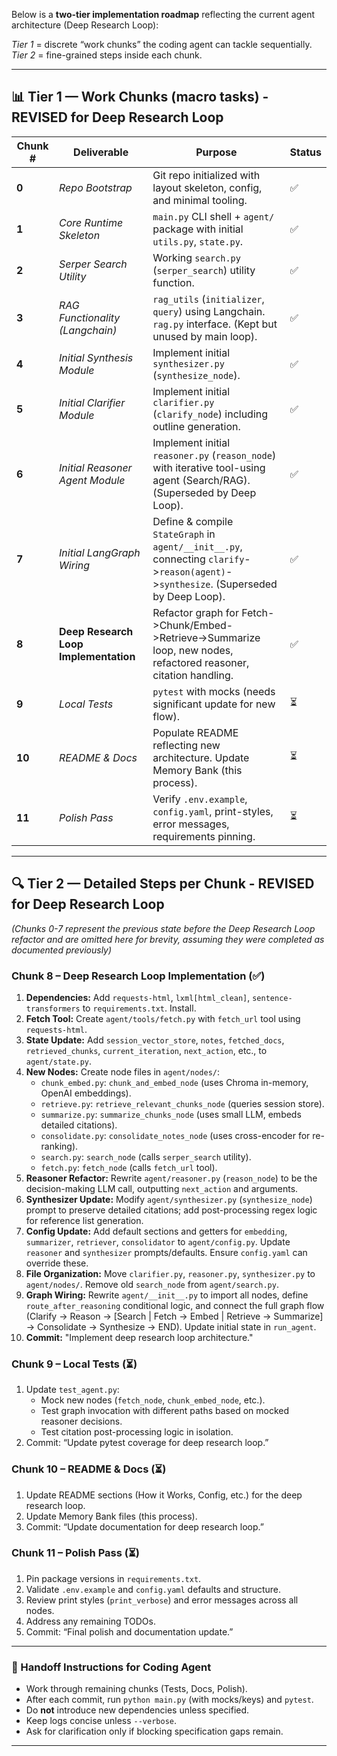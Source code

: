 Below is a **two-tier implementation roadmap** reflecting the current agent architecture (Deep Research Loop):

*Tier 1* = discrete “work chunks” the coding agent can tackle sequentially.
*Tier 2* = fine-grained steps inside each chunk.

---

## 📊 Tier 1 — Work Chunks (macro tasks) - REVISED for Deep Research Loop

| Chunk # | Deliverable                                  | Purpose                                                                                                                               | Status |
| ------- | -------------------------------------------- | ------------------------------------------------------------------------------------------------------------------------------------- | ------ |
| **0**   | *Repo Bootstrap*                             | Git repo initialized with layout skeleton, config, and minimal tooling.                                                               | ✅     |
| **1**   | *Core Runtime Skeleton*                      | `main.py` CLI shell + `agent/` package with initial `utils.py`, `state.py`.                                                           | ✅     |
| **2**   | *Serper Search Utility*                      | Working `search.py` (`serper_search`) utility function.                                                                               | ✅     |
| **3**   | *RAG Functionality (Langchain)*              | `rag_utils` (`initializer`, `query`) using Langchain. `rag.py` interface. (Kept but unused by main loop).                              | ✅     |
| **4**   | *Initial Synthesis Module*                   | Implement initial `synthesizer.py` (`synthesize_node`).                                                                               | ✅     |
| **5**   | *Initial Clarifier Module*                   | Implement initial `clarifier.py` (`clarify_node`) including outline generation.                                                       | ✅     |
| **6**   | *Initial Reasoner Agent Module*              | Implement initial `reasoner.py` (`reason_node`) with iterative tool-using agent (Search/RAG). (Superseded by Deep Loop).               | ✅     |
| **7**   | *Initial LangGraph Wiring*                   | Define & compile `StateGraph` in `agent/__init__.py`, connecting `clarify`->`reason(agent)`->`synthesize`. (Superseded by Deep Loop). | ✅     |
| **8**   | **Deep Research Loop Implementation**        | Refactor graph for Fetch->Chunk/Embed->Retrieve->Summarize loop, new nodes, refactored reasoner, citation handling.                    | ✅     |
| **9**   | *Local Tests*                                | `pytest` with mocks (needs significant update for new flow).                                                                          | ⏳     |
| **10**  | *README & Docs*                              | Populate README reflecting new architecture. Update Memory Bank (this process).                                                       | ⏳     |
| **11**  | *Polish Pass*                                | Verify `.env.example`, `config.yaml`, print-styles, error messages, requirements pinning.                                             | ⏳     |

---

## 🔍 Tier 2 — Detailed Steps per Chunk - REVISED for Deep Research Loop

*(Chunks 0-7 represent the previous state before the Deep Research Loop refactor and are omitted here for brevity, assuming they were completed as documented previously)*

### **Chunk 8 – Deep Research Loop Implementation** (✅)

1.  **Dependencies:** Add `requests-html`, `lxml[html_clean]`, `sentence-transformers` to `requirements.txt`. Install.
2.  **Fetch Tool:** Create `agent/tools/fetch.py` with `fetch_url` tool using `requests-html`.
3.  **State Update:** Add `session_vector_store`, `notes`, `fetched_docs`, `retrieved_chunks`, `current_iteration`, `next_action`, etc., to `agent/state.py`.
4.  **New Nodes:** Create node files in `agent/nodes/`:
    *   `chunk_embed.py`: `chunk_and_embed_node` (uses Chroma in-memory, OpenAI embeddings).
    *   `retrieve.py`: `retrieve_relevant_chunks_node` (queries session store).
    *   `summarize.py`: `summarize_chunks_node` (uses small LLM, embeds detailed citations).
    *   `consolidate.py`: `consolidate_notes_node` (uses cross-encoder for re-ranking).
    *   `search.py`: `search_node` (calls `serper_search` utility).
    *   `fetch.py`: `fetch_node` (calls `fetch_url` tool).
5.  **Reasoner Refactor:** Rewrite `agent/reasoner.py` (`reason_node`) to be the decision-making LLM call, outputting `next_action` and arguments.
6.  **Synthesizer Update:** Modify `agent/synthesizer.py` (`synthesize_node`) prompt to preserve detailed citations; add post-processing regex logic for reference list generation.
7.  **Config Update:** Add default sections and getters for `embedding`, `summarizer`, `retriever`, `consolidator` to `agent/config.py`. Update `reasoner` and `synthesizer` prompts/defaults. Ensure `config.yaml` can override these.
8.  **File Organization:** Move `clarifier.py`, `reasoner.py`, `synthesizer.py` to `agent/nodes/`. Remove old `search_node` from `agent/search.py`.
9.  **Graph Wiring:** Rewrite `agent/__init__.py` to import all nodes, define `route_after_reasoning` conditional logic, and connect the full graph flow (Clarify -> Reason -> [Search | Fetch -> Embed | Retrieve -> Summarize] -> Consolidate -> Synthesize -> END). Update initial state in `run_agent`.
10. **Commit:** "Implement deep research loop architecture."

### **Chunk 9 – Local Tests** (⏳)

1.  Update `test_agent.py`:
    *   Mock new nodes (`fetch_node`, `chunk_embed_node`, etc.).
    *   Test graph invocation with different paths based on mocked reasoner decisions.
    *   Test citation post-processing logic in isolation.
2.  Commit: “Update pytest coverage for deep research loop.”

### **Chunk 10 – README & Docs** (⏳)

1.  Update README sections (How it Works, Config, etc.) for the deep research loop.
2.  Update Memory Bank files (this process).
3.  Commit: “Update documentation for deep research loop.”

### **Chunk 11 – Polish Pass** (⏳)

1.  Pin package versions in `requirements.txt`.
2.  Validate `.env.example` and `config.yaml` defaults and structure.
3.  Review print styles (`print_verbose`) and error messages across all nodes.
4.  Address any remaining TODOs.
5.  Commit: “Final polish and documentation update.”

---

### 🏁 Handoff Instructions for Coding Agent

*   Work through remaining chunks (Tests, Docs, Polish).
*   After each commit, run `python main.py` (with mocks/keys) and `pytest`.
*   Do **not** introduce new dependencies unless specified.
*   Keep logs concise unless `--verbose`.
*   Ask for clarification only if blocking specification gaps remain.

---